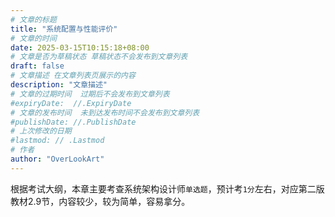 ```yaml
---
# 文章的标题
title: "系统配置与性能评价"
# 文章的时间
date: 2025-03-15T10:15:18+08:00
# 文章是否为草稿状态 草稿状态不会发布到文章列表
draft: false
# 文章描述 在文章列表页展示的内容
description: "文章描述"
# 文章的过期时间  过期后不会发布到文章列表
#expiryDate:  //.ExpiryDate
# 文章的发布时间  未到达发布时间不会发布到文章列表
#publishDate: //.PublishDate
# 上次修改的日期
#lastmod: // .Lastmod
# 作者
author: "OverLookArt"
---
```


根据考试大纲，本章主要考查系统架构设计师`单选题`，预计考`1分`左右，对应第二版教材2.9节，内容较少，较为简单，容易拿分。
